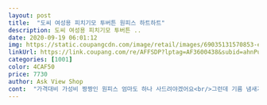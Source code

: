 ```yaml
---
layout: post 
title:  "도씨 여성용 피치기모 투버튼 원피스 하트하트" 
description: 도씨 여성용 피치기모 투버튼 ..
date: 2020-09-19 06:01:12 
img: https://static.coupangcdn.com/image/retail/images/69035131570853-ebec09b6-742f-4304-b1c1-5e6e84f7ad52.jpg 
linkUrl: https://link.coupang.com/re/AFFSDP?lptag=AF3600438&subid=ahnPublicAsk&pageKey=192033861&itemId=549272762&vendorItemId=4441363036&traceid=V0-113-6f6832fcbae3d8a2 
categories: [1001] 
color: 4CAF50 
price: 7730 
author: Ask View Shop 
cont:  "가격대비 가성비 짱짱인 원피스 엄마도 하나 사드려야겠어요<br/>그런데 기름 냄새가 나서 입기 전에 빨아서 입으셔야해요<br/>그렇지만 상관없어요<br/>금액이 저령한만큼 질이 떨어질까봐 걱정했는데, 가성비 좋은 제품입니다.<br/> 일단 오자마자 세탁후 건조기 돌렀는데, 크게 이상해진거 없었고요.<br/> 천은 얄랑한 펀인데, 이게 스판인지 잘 늘어나는 소재여서 살랑 살랑 해요.<br/> 사진에 늘이고 원상복귀 한 사진 첨부했습니다.<br/><br/>기모라고 적혀 있는데 두껍고 얇은 기모는 아니예요<br/>기본 폴리에스테르보다 조금 두꺼운거예요<br/>디자인도 부담스럽지 않고, 아내도 만족해하네요.<br/> 나중에 배가 불러도 편하게 입을 수 있겠다고 좋아했어요.<br/> 비슷한 걸로 하나 더 살까 고민 중 입니다.<br/><br/>임신한 아내가 편하게 입고 잘 잠옷이 필요하다고 해서, 구매 했어요.<br/> 아내도 마음에 들어하고, 가격 비교도 해보고 제일 저렴해서 선택했습니다.<br/><br/>입어보니 정말 입은듯 안 입은듯 되게 편해요<br/>잠옷이라서요<br/>제가 55사이즈 입어요<br/>집에서 편하게 입을수있는 홈웨어로 구입했는데 최고네요<br/>착용감 완전 보들보들하고 가볍습니다 축처지는 원단인데 가벼워서 처지진 않고 얇아서 안 입은듯한 가벼움 너무 좋네요<br/>키는 157인데 크네요<br/>편하게 입고 주무실거면 이 잠옷 추천드려요<br/>편해서 그런지 이 옷만 입게 되네요<br/>" 
---
```

